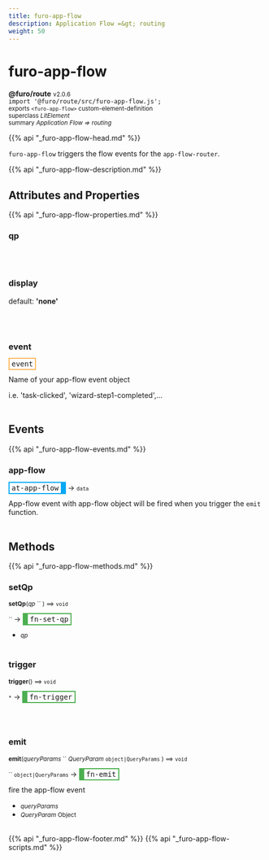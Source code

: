 ```yaml
---
title: furo-app-flow
description: Application Flow =&gt; routing
weight: 50
---
```


# furo-app-flow
**@furo/route** <small>v2.0.6</small>
<br>`import '@furo/route/src/furo-app-flow.js';`<small>
<br>exports `<furo-app-flow>` custom-element-definition
<br>superclass *LitElement*</small>
<br><small>summary *Application Flow =&gt; routing*</small>

{{% api "_furo-app-flow-head.md" %}}

`furo-app-flow` triggers the flow events for the `app-flow-router`.

{{% api "_furo-app-flow-description.md" %}}


## Attributes and Properties
{{% api "_furo-app-flow-properties.md" %}}




### **qp**
</small>


<br><br>



### **display**
default: **&#39;none&#39;**</small>


<br><br>

### **event**

<span  style="border-width:2px; border-style: solid;border-color:  rgb(255, 182, 91);font-family:monospace; padding:2px 4px;">event</span>
</small>

Name of your app-flow event object

i.e. 'task-clicked', 'wizard-step1-completed',...
<br><br>
## Events
{{% api "_furo-app-flow-events.md" %}}

### **app-flow**
<span  style="border-width:2px 10px 2px 2px; border-style: solid;border-color:  rgb(2, 168, 244);font-family:monospace; padding:2px 4px;">at-app-flow</span>
→ <small>`data`</small>

 App-flow event with app-flow object will be fired when you trigger the `emit` function.
<br><br>

## Methods
{{% api "_furo-app-flow-methods.md" %}}


### **setQp**
<small>**setQp**(*qp* `` ) ⟹ `void`</small>

<small>`` </small> →
<span  style="border-width:2px 2px 2px 10px; border-style: solid;border-color:  rgb(76, 175, 80);font-family:monospace; padding:2px 4px;">fn-set-qp</span>



- <small>*qp* </small>
<br><br>


### **trigger**
<small>**trigger**() ⟹ `void`</small>

<small>`*`</small> →
<span  style="border-width:2px 2px 2px 10px; border-style: solid;border-color:  rgb(76, 175, 80);font-family:monospace; padding:2px 4px;">fn-trigger</span>



<br><br>

### **emit**
<small>**emit**(*queryParams* `` *QueryParam* `object|QueryParams` ) ⟹ `void`</small>

<small>`` `object|QueryParams` </small> →
<span  style="border-width:2px 2px 2px 10px; border-style: solid;border-color:  rgb(76, 175, 80);font-family:monospace; padding:2px 4px;">fn-emit</span>

fire the app-flow event

- <small>*queryParams* </small>
- <small>*QueryParam* Object</small>
<br><br>






{{% api "_furo-app-flow-footer.md" %}}
{{% api "_furo-app-flow-scripts.md" %}}
